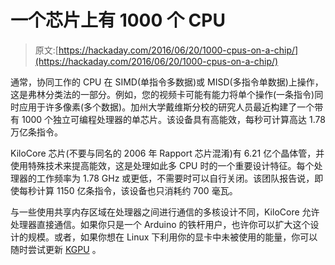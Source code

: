 # 一个芯片上有 1000 个 CPU

> 原文:[https://hackaday.com/2016/06/20/1000-cpus-on-a-chip/](https://hackaday.com/2016/06/20/1000-cpus-on-a-chip/)

通常，协同工作的 CPU 在 SIMD(单指令多数据)或 MISD(多指令单数据)上操作，这是弗林分类法的一部分。例如，您的视频卡可能有能力将单个操作(一条指令)同时应用于许多像素(多个数据)。加州大学戴维斯分校的研究人员最近构建了一个带有 1000 个独立可编程处理器的单芯片。该设备具有高能效，每秒可计算高达 1.78 万亿条指令。

KiloCore 芯片(不要与同名的 2006 年 Rapport 芯片混淆)有 6.21 亿个晶体管，并使用特殊技术来提高能效，这是处理如此多 CPU 时的一个重要设计特征。每个处理器的工作频率为 1.78 GHz 或更低，不需要时可以自行关闭。该团队报告说，即使每秒计算 1150 亿条指令，该设备也只消耗约 700 毫瓦。

与一些使用共享内存区域在处理器之间进行通信的多核设计不同，KiloCore 允许处理器直接通信。如果你只是一个 Arduino 的铁杆用户，也许你可以扩大这个设计的规模。或者，如果你想在 Linux 下利用你的显卡中未被使用的能量，你可以随时尝试更新 [KGPU](https://hackaday.com/2012/12/14/leveraging-the-gpu-to-accelerate-the-linux-kernel/) 。